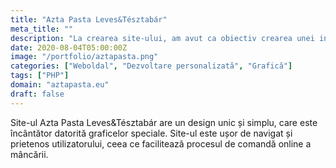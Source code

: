 ```yaml
---
title: "Azta Pasta Leves&Tésztabár"
meta_title: ""
description: "La crearea site-ului, am avut ca obiectiv crearea unei interfețe prietenoase utilizatorului"
date: 2020-08-04T05:00:00Z
image: "/portfolio/aztapasta.png"
categories: ["Weboldal", "Dezvoltare personalizată", "Grafică"]
tags: ["PHP"]
domain: "aztapasta.eu"
draft: false
---
```


Site-ul Azta Pasta Leves&Tésztabár are un design unic și simplu, care este încântător datorită graficelor speciale. Site-ul este ușor de navigat și prietenos utilizatorului, ceea ce facilitează procesul de comandă online a mâncării.

